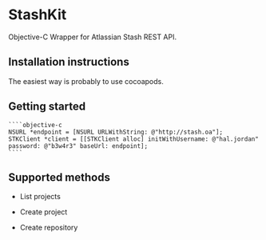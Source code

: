 # StashKit

Objective-C Wrapper for Atlassian Stash REST API.

## Installation instructions

The easiest way is probably to use cocoapods.

## Getting started

	````objective-c
	NSURL *endpoint = [NSURL URLWithString: @"http://stash.oa"];
	STKClient *client = [[STKClient alloc] initWithUsername: @"hal.jordan" password: @"b3w4r3" baseUrl: endpoint];
	````

## Supported methods

* List projects


* Create project
* Create repository

